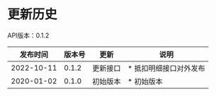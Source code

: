 # 更新历史 #
API版本：0.1.2

|发布时间|版本号|更新|说明|
|---|---|---|---|
|2022-10-11   |0.1.2   |更新接口  |* 抵扣明细接口对外发布 |
|2020-01-02   |0.1.0   |初始版本  |* 初始版本 |
